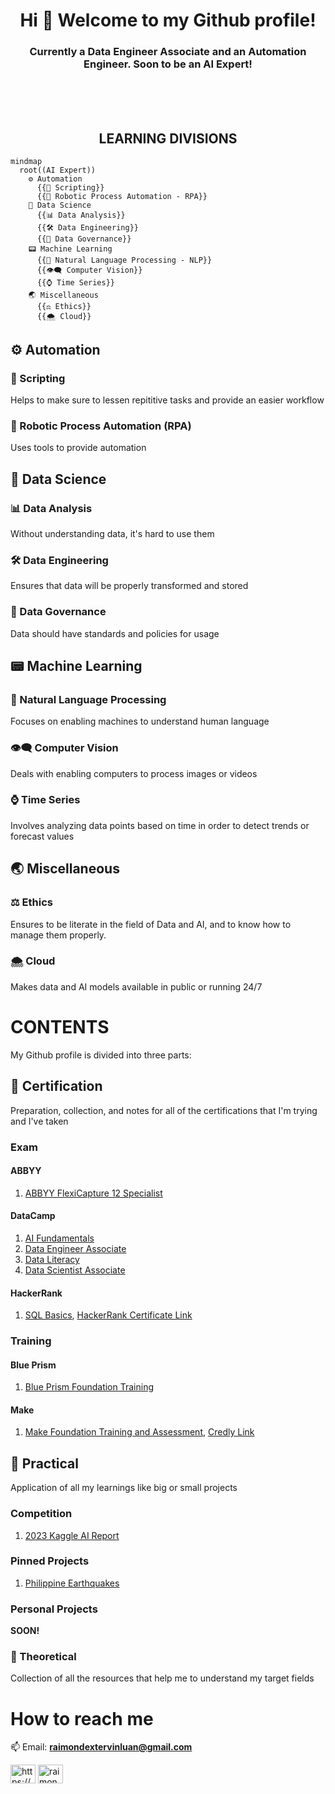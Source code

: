 <h1 align="center">Hi 👋 Welcome to my Github profile!</h1>
<h3 align="center">Currently a Data Engineer Associate and an Automation Engineer. Soon to be an AI Expert!</h3>
<br>
<br>
<br>
<h2 align="center">LEARNING DIVISIONS</h2>

```mermaid
mindmap
  root((AI Expert))
    ⚙️ Automation
      {{📜 Scripting}}
      {{🤖 Robotic Process Automation - RPA}}
    🔬 Data Science
      {{📊 Data Analysis}}
      {{🛠️ Data Engineering}}
      {{🪪 Data Governance}}
    📟 Machine Learning
      {{👄 Natural Language Processing - NLP}}
      {{👁️‍🗨️ Computer Vision}}
      {{⌚️ Time Series}}
    🌏 Miscellaneous
      {{⚖️ Ethics}}
      {{🌨️ Cloud}}
```

## ⚙️ Automation

### 📜 Scripting
Helps to make sure to lessen repititive tasks and provide an easier workflow

### 🤖 Robotic Process Automation (RPA)
Uses tools to provide automation

## 🔬 Data Science

### 📊 Data Analysis
Without understanding data, it's hard to use them

### 🛠️ Data Engineering
Ensures that data will be properly transformed and stored

### 🪪 Data Governance
Data should have standards and policies for usage

## 📟 Machine Learning

### 👄 Natural Language Processing
Focuses on enabling machines to understand human language

### 👁️‍🗨️ Computer Vision
Deals with enabling computers to process images or videos

### ⌚️ Time Series
Involves analyzing data points based on time in order to detect trends or forecast values

## 🌏 Miscellaneous

### ⚖️ Ethics
Ensures to be literate in the field of Data and AI, and to know how to manage them properly.

### 🌨️ Cloud
Makes data and AI models available in public or running 24/7

# CONTENTS
My Github profile is divided into three parts:

## 🏅 Certification
Preparation, collection, and notes for all of the certifications that I'm trying and I've taken

### Exam

#### ABBYY
1. [ABBYY FlexiCapture 12 Specialist](https://github.com/Dixboi/AI-Expert/blob/main/Certification/ABBYY/ABBYY%20-%20ABBYY%20FlexiCapture%2012%20Specialist.pdf)

#### DataCamp
1. [AI Fundamentals](https://github.com/Dixboi/AI-Expert/blob/main/Certification/DataCamp/Career/DataCamp%20-%20AI%20Fundamentals.pdf)
2. [Data Engineer Associate](https://github.com/Dixboi/AI-Expert/blob/main/Certification/DataCamp/Career/DataCamp%20-%20Data%20Engineer%20Associate.pdf)
3. [Data Literacy](https://github.com/Dixboi/AI-Expert/blob/main/Certification/DataCamp/Career/DataCamp%20-%20Data%20Literacy.pdf)
4. [Data Scientist Associate](https://github.com/Dixboi/AI-Expert/blob/main/Certification/DataCamp/Career/DataCamp%20-%20Data%20Scientist%20Associate.pdf)

#### HackerRank
1. [SQL Basics](https://github.com/Dixboi/AI-Expert/tree/main/Certification/Hackerrank), [HackerRank Certificate Link](https://www.hackerrank.com/certificates/683342423f1b)

### Training

#### Blue Prism
1. [Blue Prism Foundation Training](https://github.com/Dixboi/AI-Expert/blob/main/Certification/Blue%20Prism/Blue%20Prism%20-%20Foundation%20Training.pdf)

#### Make
1. [Make Foundation Training and Assessment](https://github.com/Dixboi/AI-Expert/tree/main/Certification/Make), [Credly Link](https://www.credly.com/badges/24121d80-b777-44ab-8fdc-edcd915fdb50/public_url)

## 💪 Practical
Application of all my learnings like big or small projects

### Competition
1. [2023 Kaggle AI Report](https://github.com/Dixboi/AI-Expert/tree/main/Practical/Projects/2023%20Kaggle%20AI%20Report)

### Pinned Projects
1. [Philippine Earthquakes](https://github.com/Dixboi/AI-Expert/tree/main/Practical/Projects/PH%20Earthquakes)

### Personal Projects
**SOON!**

### 🧠 Theoretical
Collection of all the resources that help me to understand my target fields

# How to reach me
📫 Email: **raimondextervinluan@gmail.com**
<p align="left">
<a href="https://linkedin.com/in/raimon-dexter-vinluan-9b56bb239/" target="blank"><img align="center" src="https://raw.githubusercontent.com/rahuldkjain/github-profile-readme-generator/master/src/images/icons/Social/linked-in-alt.svg" alt="https://www.linkedin.com/in/raimon-dexter-vinluan-9b56bb239/" height="30" width="40" /></a>
<a href="https://kaggle.com/raimondextervinluan" target="blank"><img align="center" src="https://raw.githubusercontent.com/rahuldkjain/github-profile-readme-generator/master/src/images/icons/Social/kaggle.svg" alt="raimondextervinluan" height="30" width="40" /></a>
</p>
